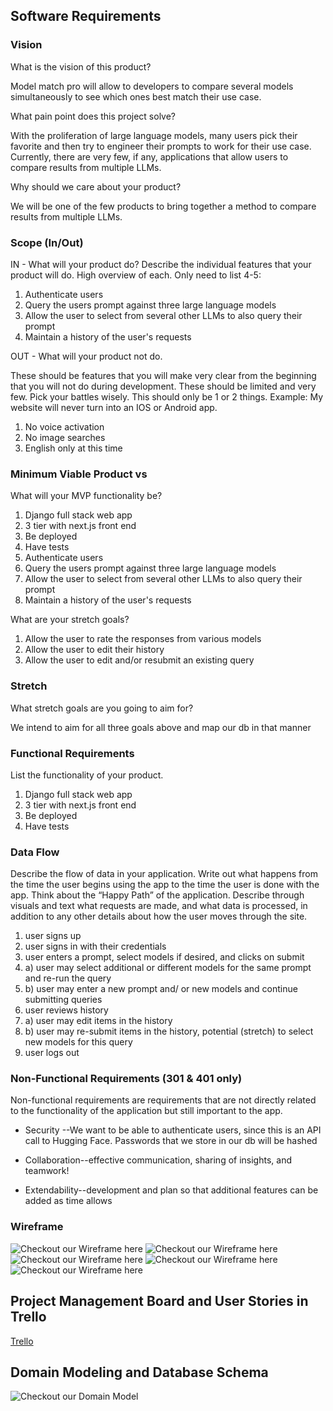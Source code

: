 ## Software Requirements

### Vision

What is the vision of this product?

Model match pro will allow to developers to compare several models simultaneously to see which ones best match their use case.

What pain point does this project solve?

With the proliferation of large language models, many users pick their favorite and then try to engineer their prompts to work for their use case. Currently, there are very few, if any, applications that allow users to compare results from multiple LLMs. 

Why should we care about your product?

We will be one of the few products to bring together a method to compare results from multiple LLMs. 

### Scope (In/Out)

IN - What will your product do? 
Describe the individual features that your product will do.
High overview of each. Only need to list 4-5:

1. Authenticate users
2. Query the users prompt against three large language models
3. Allow the user to select from several other LLMs to also query their prompt
4. Maintain a history of the user's requests 

OUT - What will your product not do.

These should be features that you will make very clear from the beginning that you will not do during development. These should be limited and very few. Pick your battles wisely. This should only be 1 or 2 things. Example: My website will never turn into an IOS or Android app.

1. No voice activation
2. No image searches
3. English only at this time

### Minimum Viable Product vs

What will your MVP functionality be?

1. Django full stack web app
2. 3 tier with next.js front end
3. Be deployed
4. Have tests
5. Authenticate users
6. Query the users prompt against three large language models
7. Allow the user to select from several other LLMs to also query their prompt
8. Maintain a history of the user's requests 

What are your stretch goals?

1. Allow the user to rate the responses from various models
2. Allow the user to edit their history 
3. Allow the user to edit and/or resubmit an existing query 

### Stretch

What stretch goals are you going to aim for?

We intend to aim for all three goals above and map our db in that manner

### Functional Requirements

List the functionality of your product. 

1. Django full stack web app
2. 3 tier with next.js front end
3. Be deployed
4. Have tests

### Data Flow

Describe the flow of data in your application. Write out what happens from the time the user begins using the app to the time the user is done with the app. Think about the “Happy Path” of the application. Describe through visuals and text what requests are made, and what data is processed, in addition to any other details about how the user moves through the site.

1. user signs up
2. user signs in with their credentials
3. user enters a prompt, select models if desired, and clicks on submit
4. a) user may select additional or different models for the same prompt and re-run the query
4. b) user may enter a new prompt and/ or new models and continue submitting queries
5. user reviews history
5. a) user may edit items in the history
5. b) user may re-submit items in the history, potential (stretch) to select new models for this query
6. user logs out

### Non-Functional Requirements (301 & 401 only)

Non-functional requirements are requirements that are not directly related to the functionality of the application but still important to the app.

- Security --We want to be able to authenticate users, since this is an API call to Hugging Face. Passwords that we store in our db will be hashed

- Collaboration--effective communication, sharing of insights, and teamwork! 

- Extendability--development and plan so that additional features can be added as time allows 

### Wireframe

![Checkout our Wireframe here](images/wireframe-signup.png)
![Checkout our Wireframe here](images/wireframe-signin.png)
![Checkout our Wireframe here](images/wireframe-main.png)
![Checkout our Wireframe here](images/wireframe-history.png)
![Checkout our Wireframe here](images/wireframe-about.png)

## Project Management Board and User Stories in Trello

[Trello](https://trello.com/b/KQ43ftez/model-match-pro)

## Domain Modeling and Database Schema

![Checkout our Domain Model](images/domain-model-db-schema.png)